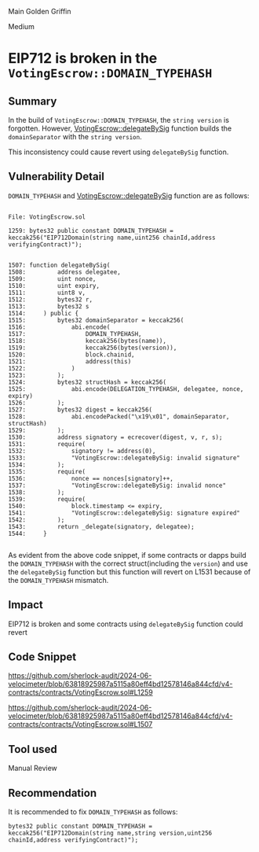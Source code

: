 Main Golden Griffin

Medium

# EIP712 is broken in the `VotingEscrow::DOMAIN_TYPEHASH`

## Summary

In the build of `VotingEscrow::DOMAIN_TYPEHASH`, the `string version` is forgotten. However, [VotingEscrow::delegateBySig](https://github.com/sherlock-audit/2024-06-velocimeter/blob/63818925987a5115a80eff4bd12578146a844cfd/v4-contracts/contracts/VotingEscrow.sol#L1507) function builds the `domainSeparator` with the `string version`.

This inconsistency could cause revert using `delegateBySig` function.

## Vulnerability Detail

`DOMAIN_TYPEHASH` and [VotingEscrow::delegateBySig](https://github.com/sherlock-audit/2024-06-velocimeter/blob/63818925987a5115a80eff4bd12578146a844cfd/v4-contracts/contracts/VotingEscrow.sol#L1507) function are as follows:

```solidity

File: VotingEscrow.sol

1259: bytes32 public constant DOMAIN_TYPEHASH = keccak256("EIP712Domain(string name,uint256 chainId,address verifyingContract)");


1507: function delegateBySig(
1508:         address delegatee,
1509:         uint nonce,
1510:         uint expiry,
1511:         uint8 v,
1512:         bytes32 r,
1513:         bytes32 s
1514:     ) public {
1515:         bytes32 domainSeparator = keccak256(
1516:             abi.encode(
1517:                 DOMAIN_TYPEHASH,
1518:                 keccak256(bytes(name)),
1519:                 keccak256(bytes(version)),
1520:                 block.chainid,
1521:                 address(this)
1522:             )
1523:         );
1524:         bytes32 structHash = keccak256(
1525:             abi.encode(DELEGATION_TYPEHASH, delegatee, nonce, expiry)
1526:         );
1527:         bytes32 digest = keccak256(
1528:             abi.encodePacked("\x19\x01", domainSeparator, structHash)
1529:         );
1530:         address signatory = ecrecover(digest, v, r, s);
1531:         require(
1532:             signatory != address(0),
1533:             "VotingEscrow::delegateBySig: invalid signature"
1534:         );
1535:         require(
1536:             nonce == nonces[signatory]++,
1537:             "VotingEscrow::delegateBySig: invalid nonce"
1538:         );
1539:         require(
1540:             block.timestamp <= expiry,
1541:             "VotingEscrow::delegateBySig: signature expired"
1542:         );
1543:         return _delegate(signatory, delegatee);
1544:     }


```

As evident from the above code snippet, if some contracts or dapps build the `DOMAIN_TYPEHASH` with the correct struct(including the `version`) and use the `delegateBySig` function but this function will revert on L1531 because of the `DOMAIN_TYPEHASH` mismatch.

## Impact

EIP712 is broken and some contracts using `delegateBySig` function could revert

## Code Snippet

https://github.com/sherlock-audit/2024-06-velocimeter/blob/63818925987a5115a80eff4bd12578146a844cfd/v4-contracts/contracts/VotingEscrow.sol#L1259

https://github.com/sherlock-audit/2024-06-velocimeter/blob/63818925987a5115a80eff4bd12578146a844cfd/v4-contracts/contracts/VotingEscrow.sol#L1507

## Tool used

Manual Review

## Recommendation

It is recommended to fix `DOMAIN_TYPEHASH` as follows:

`bytes32 public constant DOMAIN_TYPEHASH = keccak256("EIP712Domain(string name,string version,uint256 chainId,address verifyingContract)");`

